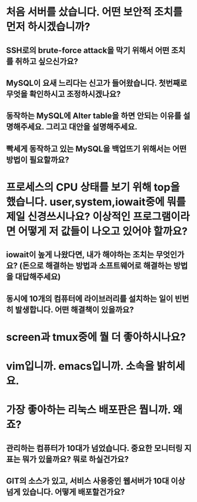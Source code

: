 # 처음 서버를 샀습니다. 어떤 보안적 조치를 먼저 하시겠습니까?

## SSH로의 brute-force attack을 막기 위해서 어떤 조치를 취하고 싶으신가요?

## MySQL이 요새 느리다는 신고가 들어왔습니다. 첫번째로 무엇을 확인하시고 조정하시겠나요?

## 동작하는 MySQL에 Alter table을 하면 안되는 이유를 설명해주세요. 그리고 대안을 설명해주세요.

## 빡세게 동작하고 있는 MySQL을 백업뜨기 위해서는 어떤 방법이 필요할까요?

# 프로세스의 CPU 상태를 보기 위해 top을 했습니다. user,system,iowait중에 뭐를 제일 신경쓰시나요? 이상적인 프로그램이라면 어떻게 저 값들이 나오고 있어야 할까요?

## iowait이 높게 나왔다면, 내가 해야하는 조치는 무엇인가요? (돈으로 해결하는 방법과 소프트웨어로 해결하는 방법을 대답해주세요)

## 동시에 10개의 컴퓨터에 라이브러리를 설치하는 일이 빈번히 발생합니다. 어떤 해결책이 있을까요?

# screen과 tmux중에 뭘 더 좋아하시나요?

# vim입니까. emacs입니까. 소속을 밝히세요.

# 가장 좋아하는 리눅스 배포판은 뭡니까. 왜죠?

## 관리하는 컴퓨터가 10대가 넘었습니다. 중요한 모니터링 지표는 뭐가 있을까요? 뭐로 하실건가요?

## GIT의 소스가 있고, 서비스 사용중인 웹서버가 10대 이상 넘게 있습니다. 어떻게 배포할건가요?